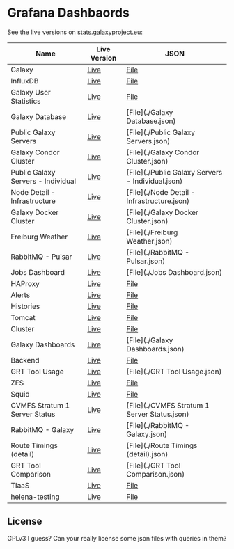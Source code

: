 # Grafana Dashbaords

See the live versions on [stats.galaxyproject.eu](https://stats.galaxyproject.eu):

Name | Live Version | JSON
--- | --- | ---
Galaxy | [Live](https://stats.galaxyproject.eu/d/000000004) | [File](./Galaxy.json)
InfluxDB | [Live](https://stats.galaxyproject.eu/d/000000011) | [File](./InfluxDB.json)
Galaxy User Statistics | [Live](https://stats.galaxyproject.eu/d/000000012) | [File](./Galaxy%20User%20Statistics.json)
Galaxy Database | [Live](https://stats.galaxyproject.eu/d/000000019) | [File](./Galaxy Database.json)
Public Galaxy Servers | [Live](https://stats.galaxyproject.eu/d/000000020) | [File](./Public Galaxy Servers.json)
Galaxy Condor Cluster | [Live](https://stats.galaxyproject.eu/d/000000021) | [File](./Galaxy Condor Cluster.json)
Public Galaxy Servers - Individual | [Live](https://stats.galaxyproject.eu/d/000000022) | [File](./Public Galaxy Servers - Individual.json)
Node Detail - Infrastructure | [Live](https://stats.galaxyproject.eu/d/000000023) | [File](./Node Detail - Infrastructure.json)
Galaxy Docker Cluster | [Live](https://stats.galaxyproject.eu/d/000000024) | [File](./Galaxy Docker Cluster.json)
Freiburg Weather | [Live](https://stats.galaxyproject.eu/d/000000027) | [File](./Freiburg Weather.json)
RabbitMQ - Pulsar | [Live](https://stats.galaxyproject.eu/d/000000030) | [File](./RabbitMQ - Pulsar.json)
Jobs Dashboard | [Live](https://stats.galaxyproject.eu/d/000000034) | [File](./Jobs Dashboard.json)
HAProxy | [Live](https://stats.galaxyproject.eu/d/000000041) | [File](./HAProxy.json)
Alerts | [Live](https://stats.galaxyproject.eu/d/000000052) | [File](./Alerts.json)
Histories | [Live](https://stats.galaxyproject.eu/d/000000055) | [File](./Histories.json)
Tomcat | [Live](https://stats.galaxyproject.eu/d/000000058) | [File](./Tomcat.json)
Cluster | [Live](https://stats.galaxyproject.eu/d/R7czLMzmk) | [File](./Cluster.json)
Galaxy Dashboards | [Live](https://stats.galaxyproject.eu/d/FtENYMzmk) | [File](./Galaxy Dashboards.json)
Backend | [Live](https://stats.galaxyproject.eu/d/i1wvLMkiz) | [File](./Backend.json)
GRT Tool Usage | [Live](https://stats.galaxyproject.eu/d/SDduH5Zik) | [File](./GRT Tool Usage.json)
ZFS | [Live](https://stats.galaxyproject.eu/d/n558f4Mik) | [File](./ZFS.json)
Squid | [Live](https://stats.galaxyproject.eu/d/AbGoj5Iik) | [File](./Squid.json)
CVMFS Stratum 1 Server Status | [Live](https://stats.galaxyproject.eu/d/XtcPRpImz) | [File](./CVMFS Stratum 1 Server Status.json)
RabbitMQ - Galaxy | [Live](https://stats.galaxyproject.eu/d/gwQTkRNiz) | [File](./RabbitMQ - Galaxy.json)
Route Timings (detail) | [Live](https://stats.galaxyproject.eu/d/PVN8IiNmk) | [File](./Route Timings (detail).json)
GRT Tool Comparison | [Live](https://stats.galaxyproject.eu/d/kSDduH5Zi) | [File](./GRT Tool Comparison.json)
TIaaS | [Live](https://stats.galaxyproject.eu/d/7hY6kQfiz) | [File](./TIaaS.json)
helena-testing | [Live](https://stats.galaxyproject.eu/d/IHFHo23iz) | [File](./helena-testing.json)

## License

GPLv3 I guess? Can your really license some json files with queries in them?

